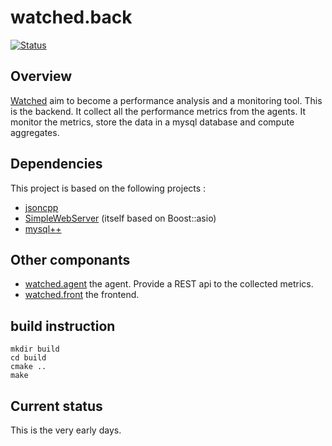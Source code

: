 # watched.back
[![Status](https://travis-ci.org/sebt3/watched.back.svg?branch=master)](https://travis-ci.org/sebt3/watched.back)
## Overview
[Watched](https://sebt3.github.io/watched/) aim to become a performance analysis and a monitoring tool.
This is the backend. It collect all the performance metrics from the agents. It monitor the metrics, store the data in a mysql database and compute aggregates.

## Dependencies
This project is based on the following projects :
* [jsoncpp](https://github.com/open-source-parsers/jsoncpp)
* [SimpleWebServer](https://github.com/eidheim/Simple-Web-Server) (itself based on Boost::asio)
* [mysql++](https://tangentsoft.net/mysql++/)

## Other componants
* [watched.agent](https://github.com/sebt3/watched.agent) the agent. Provide a REST api to the collected metrics.
* [watched.front](https://github.com/sebt3/watched.front) the frontend. 

## build instruction
    mkdir build
    cd build
    cmake ..
    make

## Current status
This is the very early days.
